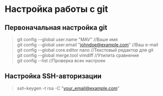 # Настройка работы с git

## Первоначальная настройка git
> git config --global user.name "MAV" //Ваше имя <br />
> git config --global user.email "johndoe@example.com" //Ваш e-mail <br />
> git config --global core.editor nano //Текcтовый редактор для git <br />
> git config --global merge.tool vimdiff //Утилита сравнения <br />
> git config --list //Проверка всех настроек <br />

## Настройка SSH-авторизации
> ssh-keygen -t rsa -C "your_email@example.com"
